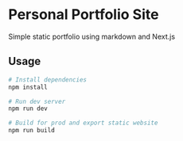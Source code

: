# Personal Portfolio Site

Simple static portfolio using markdown and Next.js

## Usage

```bash
# Install dependencies
npm install

# Run dev server
npm run dev

# Build for prod and export static website
npm run build
```